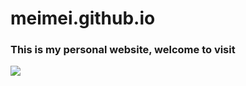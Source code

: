 <h1> meimei.github.io</h1>
<h3>This is my personal website, welcome to visit</h3>
<img src="https://baike.baidu.com/pic/%E4%B8%80%E5%A6%82%E5%B9%B4%E5%B0%91%E6%A8%A1%E6%A0%B7/20141838/0/9825bc315c6034a8fcc67c0fc21349540923761c?fr=lemma&ct=single#aid=0&pic=9825bc315c6034a8fcc67c0fc21349540923761c">
